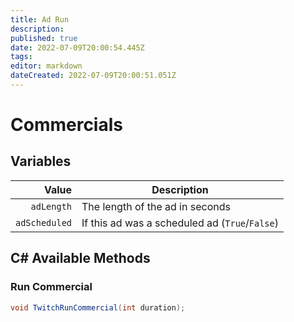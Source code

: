 ```yaml
---
title: Ad Run
description: 
published: true
date: 2022-07-09T20:00:54.445Z
tags: 
editor: markdown
dateCreated: 2022-07-09T20:00:51.051Z
---
```


# Commercials

## Variables
| Value | Description |
|   ---:|-------------|
| `adLength` | The length of the ad in seconds
| `adScheduled` | If this ad was a scheduled ad (`True`/`False`)

## C# Available Methods

### Run Commercial

```csharp
void TwitchRunCommercial(int duration);
```